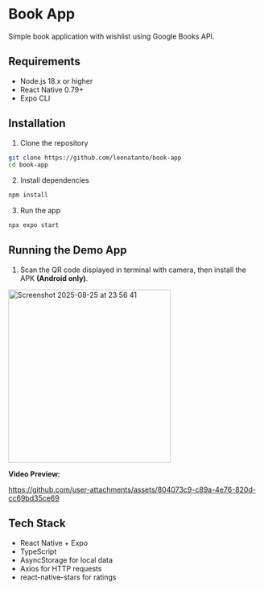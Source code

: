 # Book App

Simple book application with wishlist using Google Books API.

## Requirements

- Node.js 18.x or higher
- React Native 0.79+
- Expo CLI

## Installation

1. Clone the repository
```bash
git clone https://github.com/leonatanto/book-app
cd book-app
```

2. Install dependencies
```bash
npm install
```

3. Run the app
```bash
npx expo start
```

## Running the Demo App

1. Scan the QR code displayed in terminal with camera, then install the APK **(Android only)**.
<img width="322" height="344" alt="Screenshot 2025-08-25 at 23 56 41" src="https://github.com/user-attachments/assets/d2b34e67-4ead-4ca3-99bc-04ae4657d3bb" />

**Video Preview:**

https://github.com/user-attachments/assets/804073c9-c89a-4e76-820d-cc69bd35ce69



## Tech Stack

- React Native + Expo
- TypeScript
- AsyncStorage for local data
- Axios for HTTP requests
- react-native-stars for ratings

